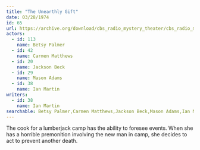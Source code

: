 ```yaml
---
title: "The Unearthly Gift"
date: 03/28/1974
id: 65
url: https://archive.org/download/cbs_radio_mystery_theater/cbs_radio_mystery_theater-0051-0100.zip/cbs_radio_mystery_theater-0051-0100%2Fcbsrmt_0065_the_unearthly_gift.mp3
actors:  
  - id: 113
    name: Betsy Palmer  
  - id: 42
    name: Carmen Matthews  
  - id: 20
    name: Jackson Beck  
  - id: 29
    name: Mason Adams  
  - id: 38
    name: Ian Martin
writers:  
  - id: 38
    name: Ian Martin
searchable: Betsy Palmer,Carmen Matthews,Jackson Beck,Mason Adams,Ian Martin Ian Martin
---
```

The cook for a lumberjack camp has the ability to foresee events. When she has a horrible premonition involving the new man in camp, she decides to act to prevent another death.